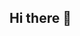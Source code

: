 ## Hi there 👋

<!--
**jackkaplan243/jackkaplan243** is a ✨ _special_ ✨ repository because its `README.md` (this file) appears on your GitHub profile.

## About Me
I'm a **Biomedical Engineering student at the University of Florida** passionate about biomaterials, protein design, and medical device innovation.  
I enjoy combining **hands-on lab research** with **computational tools** to create solutions for biomedical applications.  

## Personal Background

| Category | Details |
|----------|---------|
| 🎓 Institution | University of Florida |
| 🏙️ Hometown | (Tenafly, NJ) |
| 📚 Field of Study | Biomedical Engineering |
| 📬 Contact | [jackkaplan@ufl.edu] |
